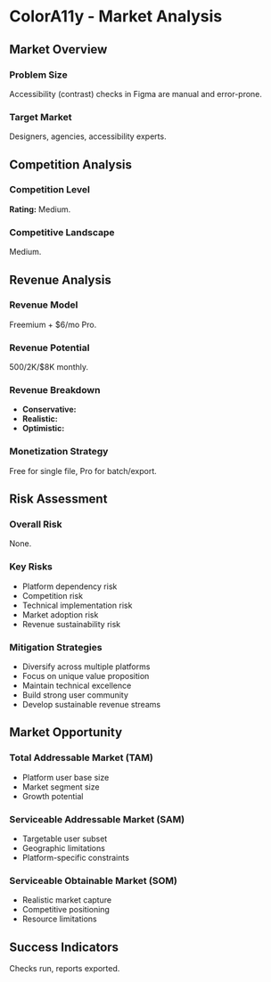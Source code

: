 # ColorA11y - Market Analysis

## Market Overview

### Problem Size
Accessibility (contrast) checks in Figma are manual and error-prone.

### Target Market
Designers, agencies, accessibility experts.

## Competition Analysis

### Competition Level
**Rating:** Medium.

### Competitive Landscape
Medium.

## Revenue Analysis

### Revenue Model
Freemium + $6/mo Pro.

### Revenue Potential
$500/$2K/$8K monthly.

### Revenue Breakdown
- **Conservative:** 
- **Realistic:** 
- **Optimistic:** 

### Monetization Strategy
Free for single file, Pro for batch/export.

## Risk Assessment

### Overall Risk
None.

### Key Risks
- Platform dependency risk
- Competition risk
- Technical implementation risk
- Market adoption risk
- Revenue sustainability risk

### Mitigation Strategies
- Diversify across multiple platforms
- Focus on unique value proposition
- Maintain technical excellence
- Build strong user community
- Develop sustainable revenue streams

## Market Opportunity

### Total Addressable Market (TAM)
- Platform user base size
- Market segment size
- Growth potential

### Serviceable Addressable Market (SAM)
- Targetable user subset
- Geographic limitations
- Platform-specific constraints

### Serviceable Obtainable Market (SOM)
- Realistic market capture
- Competitive positioning
- Resource limitations

## Success Indicators
Checks run, reports exported.
